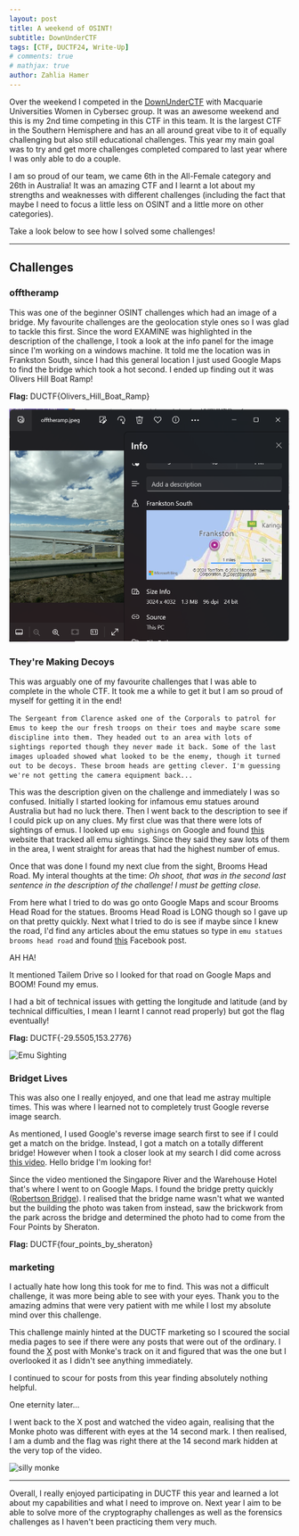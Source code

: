 ```yaml
---
layout: post
title: A weekend of OSINT!
subtitle: DownUnderCTF
tags: [CTF, DUCTF24, Write-Up]
# comments: true
# mathjax: true
author: Zahlia Hamer
---
```


Over the weekend I competed in the [DownUnderCTF](https://downunderctf.com/) with Macquarie Universities Women in Cybersec group. It was an awesome weekend and this is my 2nd time competing in this CTF in this team. It is the largest CTF in the Southern Hemisphere and has an all around great vibe to it of equally challenging but also still educational challenges. This year my main goal was to try and get more challenges completed compared to last year where I was only able to do a couple.

I am so proud of our team, we came 6th in the All-Female category and 26th in Australia! It was an amazing CTF and I learnt a lot about my strengths and weaknesses with different challenges (including the fact that maybe I need to focus a little less on OSINT and a little more on other categories).

Take a look below to see how I solved some challenges!

---

## Challenges


### offtheramp
This was one of the beginner OSINT challenges which had an image of a bridge. My favourite challenges are the geolocation style ones so I was glad to tackle this first. Since the word EXAMINE was highlighted in the description of the challenge, I took a look at the info panel for the image since I'm working on a windows machine. It told me the location was in Frankston South, since I had this general location I just used Google Maps to find the bridge which took a hot second. I ended up finding out it was Olivers Hill Boat Ramp!

**Flag:** DUCTF{Olivers_Hill_Boat_Ramp}

![Image Info](../assets/img/DUCTF24/offtheramp.png)


### They're Making Decoys
This was arguably one of my favourite challenges that I was able to complete in the whole CTF. It took me a while to get it but I am so proud of myself for getting it in the end!

```The Sergeant from Clarence asked one of the Corporals to patrol for Emus to keep the our fresh troops on their toes and maybe scare some discipline into them. They headed out to an area with lots of sightings reported though they never made it back. Some of the last images uploaded showed what looked to be the enemy, though it turned out to be decoys. These broom heads are getting clever. I'm guessing we're not getting the camera equipment back...```

This was the description given on the challenge and immediately I was so confused. Initially I started looking for infamous emu statues around Australia but had no luck there. Then I went back to the description to see if I could pick up on any clues. My first clue was that there were lots of sightings of emus. I looked up `emu sighings` on Google and found [this](https://www.clarenceconversations.com.au/coastalemus/maps/coastal-emu-sightings-map#marker-75916) website that tracked all emu sightings. Since they said they saw lots of them in the area, I went straight for areas that had the highest number of emus.

Once that was done I found my next clue from the sight, Brooms Head Road. My interal thoughts at the time: *Oh shoot, that was in the second last sentence in the description of the challenge! I must be getting close.*

From here what I tried to do was go onto Google Maps and scour Brooms Head Road for the statues. Brooms Head Road is LONG though so I gave up on that pretty quickly. Next what I tried to do is see if maybe since I knew the road, I'd find any articles about the emu statues so type in `emu statues brooms head road` and found [this](https://www.facebook.com/groups/156920868310630/posts/761028711233173/?_rdr) Facebook post.

AH HA!

It mentioned Tailem Drive so I looked for that road on Google Maps and BOOM! Found my emus.

I had a bit of technical issues with getting the longitude and latitude (and by technical difficulties, I mean I learnt I cannot read properly) but got the flag eventually!

**Flag:** DUCTF{-29.5505,153.2776}

![Emu Sighting](/assets/img/DUCTF24/emusighting.png)

### Bridget Lives
This was also one I really enjoyed, and one that lead me astray multiple times. This was where I learned not to completely trust Google reverse image search. 

As mentioned, I used Google's reverse image search first to see if I could get a match on the bridge. Instead, I got a match on a totally different bridge! However when I took a closer look at my search I did come across [this video](https://www.youtube.com/watch?v=7p6yqvWUo2M&ab_channel=TheLokes). Hello bridge I'm looking for!

Since the video mentioned the Singapore River and the Warehouse Hotel that's where I went to on Google Maps. I found the bridge pretty quickly ([Robertson Bridge](https://www.google.com/maps/place/Robertson+Bridge/@1.2893832,103.83627,64m/data=!3m1!1e3!4m17!1m10!3m9!1s0x31da197620c11ddf:0x3fcc1c7a544aa568!2sThe+Warehouse+Hotel!5m2!4m1!1i2!8m2!3d1.289177!4d103.837495!16s%2Fg%2F11c594pb_w!3m5!1s0x31da199cf1158809:0x81101a379374cae9!8m2!3d1.2900258!4d103.8364397!16s%2Fg%2F11h6fm2yl7?entry=ttu)). I realised that the bridge name wasn't what we wanted but the building the photo was taken from instead, saw the brickwork from the park across the bridge and determined the photo had to come from the Four Points by Sheraton.

**Flag:** DUCTF{four_points_by_sheraton}

### marketing
I actually hate how long this took for me to find. This was not a difficult challenge, it was more being able to see with your eyes. Thank you to the amazing admins that were very patient with me while I lost my absolute mind over this challenge.

This challenge mainly hinted at the DUCTF marketing so I scoured the social media pages to see if there were any posts that were out of the ordinary. I found the [X](https://x.com/DownUnderCTF/status/1808025512478233062) post with Monke's track on it and figured that was the one but I overlooked it as I didn't see anything immediately.

I continued to scour for posts from this year finding absolutely nothing helpful.

One eternity later... 

I went back to the X post and watched the video again, realising that the Monke photo was different with eyes at the 14 second mark. I then realised, I am a dumb and the flag was right there at the 14 second mark hidden at the very top of the video.

![silly monke](/assets/img/DUCTF24/marketing.png)

---

Overall, I really enjoyed participating in DUCTF this year and learned a lot about my capabilities and what I need to improve on. Next year I aim to be able to solve more of the cryptography challenges as well as the forensics challenges as I haven't been practicing them very much.